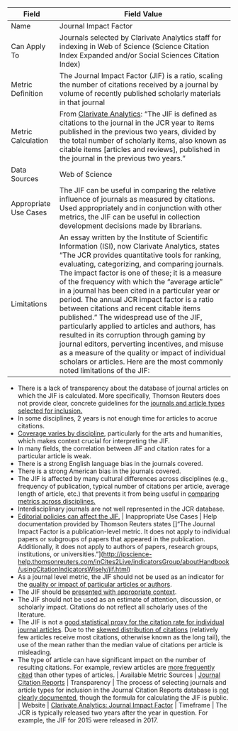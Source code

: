 | Field | Field Value |
|------------------------------|-------------------------------------------------|
| Name | Journal Impact Factor
| Can Apply To | Journals selected by Clarivate Analytics staff for indexing in Web of Science (Science Citation Index Expanded and/or Social Sciences Citation Index)
| Metric Definition | The Journal Impact Factor (JIF) is a ratio, scaling the number of citations received by a journal by volume of recently published scholarly materials in that journal
| Metric Calculation | From [Clarivate Analytics](https://clarivate.libguides.com/ld.php?content_id=30184012): “The JIF is defined as citations to the journal in the JCR year to items published in the previous two years, divided by the total number of scholarly items, also known as citable items [articles and reviews], published in the journal in the previous two years.”
| Data Sources | Web of Science
| Appropriate Use Cases | The JIF can be useful in comparing the relative influence of journals as measured by citations. Used appropriately and in conjunction with other metrics, the JIF can be useful in collection development decisions made by librarians.
| Limitations | An essay written by the Institute of Scientific Information (ISI), now Clarivate Analytics, states “The JCR provides quantitative tools for ranking, evaluating, categorizing, and comparing journals. The impact factor is one of these; it is a measure of the frequency with which the “average article” in a journal has been cited in a particular year or period. The annual JCR impact factor is a ratio between citations and recent citable items published.” The widespread use of the JIF, particularly applied to articles and authors, has resulted in its corruption through gaming by journal editors, perverting incentives, and misuse as a measure of the quality or impact of individual scholars or articles. Here are the most commonly noted limitations of the JIF:
* There is a lack of transparency about the database of journal articles on which the JIF is calculated. More specifically, Thomson Reuters does not provide clear, concrete guidelines for the [journals and article types selected for inclusion.](https://doi.org/10.1371/journal.pmed.0030291)
* In some disciplines, 2 years is not enough time for articles to accrue citations.
* [Coverage varies by discipline](http://onlinelibrary.wiley.com/doi/10.1002/asi.20936/full), particularly for the arts and humanities, which makes context crucial for interpreting the JIF.
* In many fields, the correlation between JIF and citation rates for a particular article is weak.
* There is a strong English language bias in the journals covered.
* There is a strong American bias in the journals covered.
* The JIF is affected by many cultural differences across disciplines (e.g., frequency of publication, typical number of citations per article, average length of article, etc.) that prevents it from being useful in [comparing metrics across disciplines.](http://wokinfo.com/essays/impact-factor/)
* Interdisciplinary journals are not well represented in the JCR database.
* [Editorial policies can affect the JIF.](http://jamanetwork.com/journals/jama/fullarticle/202114)
| Inappropriate Use Cases | Help documentation provided by Thomson Reuters states []“The Journal Impact Factor is a publication-level metric. It does not apply to individual papers or subgroups of papers that appeared in the publication. Additionally, it does not apply to authors of papers, research groups, institutions, or universities.”](http://ipscience-help.thomsonreuters.com/inCites2Live/indicatorsGroup/aboutHandbook/usingCitationIndicatorsWisely/jif.html)
* As a journal level metric, the JIF should not be used as an indicator for the [quality or impact of particular articles or authors](https://doi.org/10.1371/journal.pmed.0030291).
* The JIF should be [presented with appropriate context](http://jamanetwork.com/journals/jama/fullarticle/202114).
* The JIF should not be used as an estimate of attention, discussion, or scholarly impact. Citations do not reflect all scholarly uses of the literature.
* The JIF is not a [good statistical proxy for the citation rate for individual journal articles](https://www.ncbi.nlm.nih.gov/pmc/articles/PMC2126010/). Due to the [skewed distribution of citations](http://www.biorxiv.org/content/early/2016/07/05/062109) (relatively few articles receive most citations, otherwise known as the long tail), the use of the mean rather than the median value of citations per article is misleading.
* The type of article can have significant impact on the number of resulting citations. For example, review articles are [more frequently cited](http://wokinfo.com/essays/impact-factor/) than other types of articles.
| Available Metric Sources | [Journal Citation Reports](https://clarivate.com/products/journal-citation-reports/)
| Transparency | The process of selecting journals and article types for inclusion in the Journal Citation Reports database is [not clearly documented](http://wokinfo.com/essays/journal-selection-process/), though the formula for calculating the JIF is public.
| Website | [Clarivate Analytics:  Journal Impact Factor](http://ipscience-help.thomsonreuters.com/inCites2Live/indicatorsGroup/aboutHandbook/usingCitationIndicatorsWisely/jif.html)
| Timeframe | The JCR is typically released two years after the year in question. For example, the JIF for 2015 were released in 2017.
